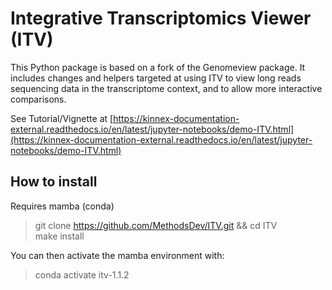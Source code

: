 # Integrative Transcriptomics Viewer (ITV)

This Python package is based on a fork of the Genomeview package. It includes changes and helpers targeted at using ITV to view long reads sequencing data in the transcriptome context, and to allow more interactive comparisons.

See Tutorial/Vignette at [https://kinnex-documentation-external.readthedocs.io/en/latest/jupyter-notebooks/demo-ITV.html](https://kinnex-documentation-external.readthedocs.io/en/latest/jupyter-notebooks/demo-ITV.html)

## How to install

Requires mamba (conda)

> git clone https://github.com/MethodsDev/ITV.git && cd ITV \
> make install

You can then activate the mamba environment with:
> conda activate itv-1.1.2
